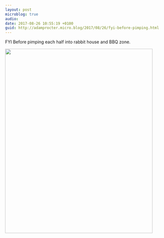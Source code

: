 ```yaml
---
layout: post
microblog: true
audio: 
date: 2017-08-26 10:55:19 +0100
guid: http://adamprocter.micro.blog/2017/08/26/fyi-before-pimping.html
---
```

FYI Before pimping each half into rabbit house and BBQ zone.

<img src="http://discursive.adamprocter.co.uk/uploads/2017/51933d2467.jpg" width="480" height="600" />
